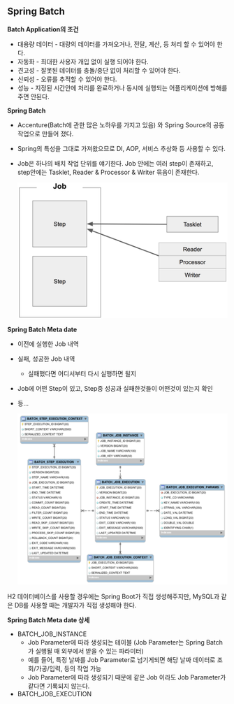 ## Spring Batch

**Batch Application의 조건**

- 대용량 데이터 - 대량의 데이터를 가져오거나, 전달, 계산, 등 처리 할 수 있어야 한다.
- 자동화 - 최대한 사용자 개입 없이 실행 되어야 한다.
- 견고성 - 잘못된 데이터를 충돌/중단 없이 처리할 수 있어야 한다.
- 신뢰성 - 오류를 추적할 수 있어야 한다.
- 성능 - 지정된 시간안에 처리를 완료하거나 동시에 실행되는 어플리케이션에 방해를 주면 안된다.

**Spring Batch**

- Accenture(Batch에 관한 많은 노하우를 가지고 있음) 와 Spring Source의 공동 작업으로 만들어 졌다.
- Spring의 특성을 그대로 가져왔으므로 DI, AOP, 서비스 추상화 등 사용할 수 있다.
- Job은 하나의 배치 작업 단위를 얘기한다. Job 안에는 여러 step이 존재하고, step안에는 Tasklet, Reader & Processor & Writer 묶음이 존재한다.

    <img src="/img/1.png" width="500px">

**Spring Batch Meta date**

- 이전에 실행한 Job 내역
- 실패, 성공한 Job 내역
    - 실패했다면 어디서부터 다시 실행하면 될지
- Job에 어떤 Step이 있고, Step중 성공과 실패한것들이 어떤것이 있는지 확인
- 등...

    <img src="/img/2.png" width="500px">

H2 데이터베이스를 사용할 경우에는 Spring Boot가 직접 생성해주지만, MySQL과 같은 DB를 사용할 때는 개발자가 직접 생성해야 한다.

**Spring Batch Meta date 상세**

- BATCH_JOB_INSTANCE
    - Job Parameter에 따라 생성되는 테이블 (Job Parameter는 Spring Batch가 실행될 때 외부에서 받을 수 있는 파라미터)
    - 예를 들어, 특정 날짜를 Job Parameter로 넘기게되면 해당 날짜 데이터로 조회/가공/입력, 등의 작업 가능
    - Job Parameter에 따라 생성되기 때문에 같은 Job 이라도 Job Parameter가 같다면 기록되지 않는다.
- BATCH_JOB_EXECUTION
